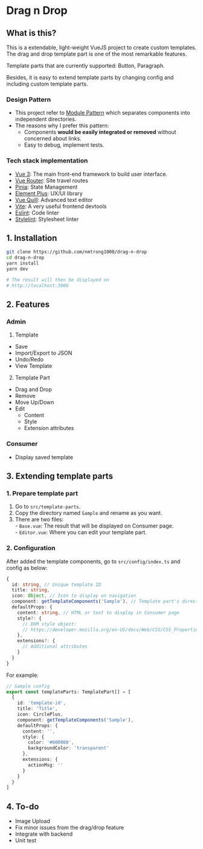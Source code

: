 # Drag n Drop

## What is this?

This is a extendable, light-weight VueJS project to create custom templates. The drag and drop template part is one of the most remarkable features.

Template parts that are currently supported: Button, Paragraph.

Besides, it is easy to extend template parts by changing config and including custom template parts.

### Design Pattern
  - This project refer to [Module Pattern](https://en.wikipedia.org/wiki/Module_pattern) which separates components into independent directories.
  - The reasons why I prefer this pattern:
    - Components **would be easily integrated or removed** without concerned about links.
    - Easy to debug, implement tests.

### Tech stack implementation
  - [Vue 3](https://vuejs.org/guide/introduction.html): The main front-end framework to build user interface.
  - [Vue Router](https://router.vuejs.org/installation.html): Site travel routes
  - [Pinia](https://pinia.vuejs.org/introduction.html): State Management
  - [Element Plus](https://element-plus.org/en-US/guide/design.html): UX/UI library
  - [Vue Quill](https://vueup.github.io/vue-quill/guide/): Advanced text editor
  - [Vite](https://vitejs.dev/guide/): A very useful frontend devtools
  - [Eslint](https://eslint.org/): Code linter
  - [Stylelint](https://stylelint.io/): Stylesheet linter

## 1. Installation

```bash
git clone https://github.com/nmtrong1000/drag-n-drop
cd drag-n-drop
yarn install
yarn dev

# The result will then be displayed on
# http://localhost:3000
```

## 2. Features

### Admin
1. Template
  - Save
  - Import/Export to JSON
  - Undo/Redo
  - View Template

2. Template Part
  - Drag and Drop
  - Remove
  - Move Up/Down
  - Edit
    - Content
    - Style
    - Extension attributes

### Consumer
- Display saved template

## 3. Extending template parts

### 1. Prepare template part

  1. Go to `src/template-parts`.
  2. Copy the directory named `Sample` and rename as you want.
  3. There are two files:  
    - `Base.vue`: The result that will be displayed on Consumer page.  
    - `Editor.vue`: Where you can edit your template part.

### 2. Configuration

After added the template components, go to `src/config/index.ts` and config as below:

```ts
{
  id: string, // Unique template ID
  title: string,
  icon: Object, // Icon to display on navigation
  component: getTemplateComponents('Sample'), // Template part's directory name
  defaultProps: {
    content: string, // HTML or text to display in Consumer page
    style?: {
      // DOM style object:
      // https://developer.mozilla.org/en-US/docs/Web/CSS/CSS_Properties_Reference
    },
    extensions?: {
      // Additional attributes
    }
  }
}
```

For example:
```ts
// Sample config
export const templateParts: TemplatePart[] = [
  {
    id: 'template-id',
    title: 'Title',
    icon: CirclePlus,
    component: getTemplateComponents('Sample'),
    defaultProps: {
      content: '',
      style: {
        color: '#000000',
        backgroundColor: 'transparent'
      },
      extensions: {
        actionMsg: ''
      }
    }
  }
]
```

## 4. To-do

- Image Upload
- Fix minor issues from the drag/drop feature
- Integrate with backend
- Unit test